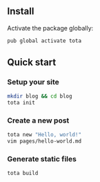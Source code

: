 ## Install

Activate the package globally:

```bash
pub global activate tota
```

## Quick start

### Setup your site

```bash
mkdir blog && cd blog
tota init
```

### Create a new post

```bash
tota new "Hello, world!"
vim pages/hello-world.md
```

### Generate static files

```bash
tota build
```

